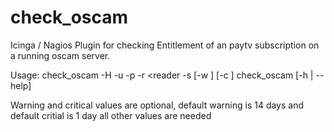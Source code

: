 # check_oscam

Icinga / Nagios Plugin for checking Entitlement of an paytv subscription on a running oscam server.

Usage:
   check_oscam -H <IP> -u <user> -p <password> -r <reader -s <id> [-w <days>] [-c <days>]
   check_oscam [-h | --help]

   Warning and critical values are optional, default warning is 14 days and default critial is 1 day all other values are needed
